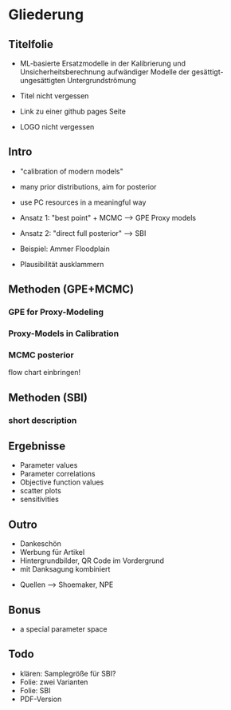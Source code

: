 # Gliederung 

## Titelfolie
* ML-basierte Ersatzmodelle in der Kalibrierung und Unsicherheitsberechnung aufwändiger Modelle der gesättigt-ungesättigten Untergrundströmung
* Titel nicht vergessen
* Link zu einer github pages Seite

* LOGO nicht vergessen

## Intro
* "calibration of modern models"
* many prior distributions, aim for posterior
* use PC resources in a meaningful way
* Ansatz 1: "best point" + MCMC --> GPE Proxy models
* Ansatz 2: "direct full posterior" --> SBI 
* Beispiel: Ammer Floodplain

* Plausibilität ausklammern

## Methoden (GPE+MCMC)
### GPE for Proxy-Modeling
### Proxy-Models in Calibration
### MCMC posterior

flow chart einbringen!

## Methoden (SBI)
### short description

## Ergebnisse
* Parameter values
* Parameter correlations
* Objective function values
* scatter plots
* sensitivities

## Outro
* Dankeschön
* Werbung für Artikel
* Hintergrundbilder, QR Code im Vordergrund
* mit Danksagung kombiniert

+ Quellen
  --> Shoemaker, NPE

## Bonus
* a special parameter space

## Todo
* klären: Samplegröße für SBI?
* Folie: zwei Varianten
* Folie: SBI
* PDF-Version